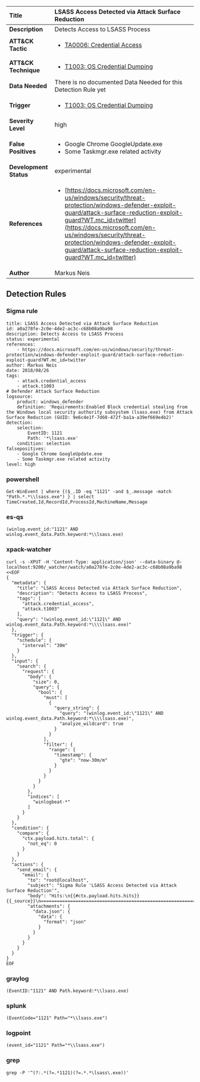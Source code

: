 | Title                    | LSASS Access Detected via Attack Surface Reduction       |
|:-------------------------|:------------------|
| **Description**          | Detects Access to LSASS Process |
| **ATT&amp;CK Tactic**    |  <ul><li>[TA0006: Credential Access](https://attack.mitre.org/tactics/TA0006)</li></ul>  |
| **ATT&amp;CK Technique** | <ul><li>[T1003: OS Credential Dumping](https://attack.mitre.org/techniques/T1003)</li></ul>  |
| **Data Needed**          |  There is no documented Data Needed for this Detection Rule yet  |
| **Trigger**              | <ul><li>[T1003: OS Credential Dumping](../Triggers/T1003.md)</li></ul>  |
| **Severity Level**       | high |
| **False Positives**      | <ul><li>Google Chrome GoogleUpdate.exe</li><li>Some Taskmgr.exe related activity</li></ul>  |
| **Development Status**   | experimental |
| **References**           | <ul><li>[https://docs.microsoft.com/en-us/windows/security/threat-protection/windows-defender-exploit-guard/attack-surface-reduction-exploit-guard?WT.mc_id=twitter](https://docs.microsoft.com/en-us/windows/security/threat-protection/windows-defender-exploit-guard/attack-surface-reduction-exploit-guard?WT.mc_id=twitter)</li></ul>  |
| **Author**               | Markus Neis |


## Detection Rules

### Sigma rule

```
title: LSASS Access Detected via Attack Surface Reduction
id: a0a278fe-2c0e-4de2-ac3c-c68b08a9ba98
description: Detects Access to LSASS Process
status: experimental
references:
    - https://docs.microsoft.com/en-us/windows/security/threat-protection/windows-defender-exploit-guard/attack-surface-reduction-exploit-guard?WT.mc_id=twitter
author: Markus Neis
date: 2018/08/26
tags:
    - attack.credential_access
    - attack.t1003
# Defender Attack Surface Reduction
logsource:
    product: windows_defender
    definition: 'Requirements:Enabled Block credential stealing from the Windows local security authority subsystem (lsass.exe) from Attack Surface Reduction (GUID: 9e6c4e1f-7d60-472f-ba1a-a39ef669e4b2)'
detection:
    selection:
        EventID: 1121
        Path: '*\lsass.exe'
    condition: selection
falsepositives:
    - Google Chrome GoogleUpdate.exe
    - Some Taskmgr.exe related activity
level: high

```





### powershell
    
```
Get-WinEvent | where {($_.ID -eq "1121" -and $_.message -match "Path.*.*\\lsass.exe") } | select TimeCreated,Id,RecordId,ProcessId,MachineName,Message
```


### es-qs
    
```
(winlog.event_id:"1121" AND winlog.event_data.Path.keyword:*\\lsass.exe)
```


### xpack-watcher
    
```
curl -s -XPUT -H 'Content-Type: application/json' --data-binary @- localhost:9200/_watcher/watch/a0a278fe-2c0e-4de2-ac3c-c68b08a9ba98 <<EOF
{
  "metadata": {
    "title": "LSASS Access Detected via Attack Surface Reduction",
    "description": "Detects Access to LSASS Process",
    "tags": [
      "attack.credential_access",
      "attack.t1003"
    ],
    "query": "(winlog.event_id:\"1121\" AND winlog.event_data.Path.keyword:*\\\\lsass.exe)"
  },
  "trigger": {
    "schedule": {
      "interval": "30m"
    }
  },
  "input": {
    "search": {
      "request": {
        "body": {
          "size": 0,
          "query": {
            "bool": {
              "must": [
                {
                  "query_string": {
                    "query": "(winlog.event_id:\"1121\" AND winlog.event_data.Path.keyword:*\\\\lsass.exe)",
                    "analyze_wildcard": true
                  }
                }
              ],
              "filter": {
                "range": {
                  "timestamp": {
                    "gte": "now-30m/m"
                  }
                }
              }
            }
          }
        },
        "indices": [
          "winlogbeat-*"
        ]
      }
    }
  },
  "condition": {
    "compare": {
      "ctx.payload.hits.total": {
        "not_eq": 0
      }
    }
  },
  "actions": {
    "send_email": {
      "email": {
        "to": "root@localhost",
        "subject": "Sigma Rule 'LSASS Access Detected via Attack Surface Reduction'",
        "body": "Hits:\n{{#ctx.payload.hits.hits}}{{_source}}\n================================================================================\n{{/ctx.payload.hits.hits}}",
        "attachments": {
          "data.json": {
            "data": {
              "format": "json"
            }
          }
        }
      }
    }
  }
}
EOF

```


### graylog
    
```
(EventID:"1121" AND Path.keyword:*\\lsass.exe)
```


### splunk
    
```
(EventCode="1121" Path="*\\lsass.exe")
```


### logpoint
    
```
(event_id="1121" Path="*\\lsass.exe")
```


### grep
    
```
grep -P '^(?:.*(?=.*1121)(?=.*.*\lsass\.exe))'
```



